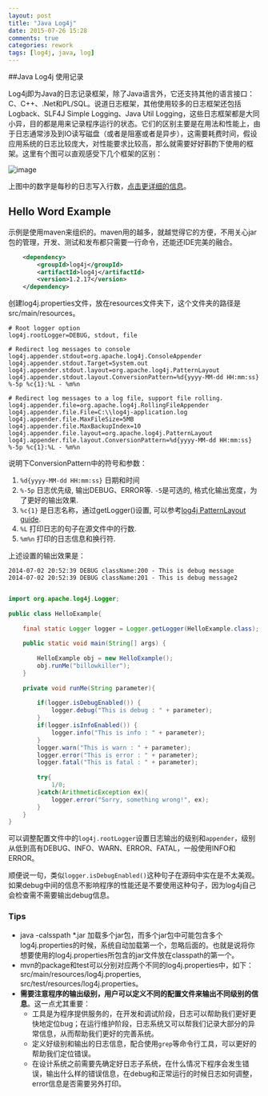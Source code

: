 ```yaml
---
layout: post
title: "Java Log4j"
date: 2015-07-26 15:28
comments: true
categories: rework
tags: [log4j, java, log]
---
```


##Java Log4j 使用记录

Log4j即为Java的日志记录框架，除了Java语言外，它还支持其他的语言接口：C、C++、.Net和PL/SQL。说道日志框架，其他使用较多的日志框架还包括Logback、SLF4J Simple Logging、Java Util Logging，这些日志框架都是大同小异，目的都是用来记录程序运行的状态。它们的区别主要是在用法和性能上，由于日志通常涉及到IO读写磁盘（或者是阻塞或者是异步），这需要耗费时间，假设应用系统的日志比较庞大，对性能要求比较高，那么就需要好好斟酌下使用的框架。这里有个图可以直观感受下几个框架的区别：

![image](http://i1113.photobucket.com/albums/k512/billowkiller/LinkSource/log%20comparision_zpstrg3kc1m.png)

上图中的数字是每秒的日志写入行数，[点击更详细的信息](https://docs.google.com/spreadsheet/ccc?key=0Alceaf46X4GPdHBoLTdYQ29nRDh6V1dRY00zT1FwWWc&usp=sharing)。

## Hello Word Example

示例是使用maven来组织的。maven用的越多，就越觉得它的方便，不用关心jar包的管理，开发、测试和发布都只需要一行命令，还能还IDE完美的融合。

```xml pom.xml
    <dependency>
        <groupId>log4j</groupId>
        <artifactId>log4j</artifactId>
        <version>1.2.17</version>
    </dependency>
```

创建log4j.properties文件，放在resources文件夹下，这个文件夹的路径是src/main/resources。

``` properties log4j.properties
# Root logger option
log4j.rootLogger=DEBUG, stdout, file
 
# Redirect log messages to console
log4j.appender.stdout=org.apache.log4j.ConsoleAppender
log4j.appender.stdout.Target=System.out
log4j.appender.stdout.layout=org.apache.log4j.PatternLayout
log4j.appender.stdout.layout.ConversionPattern=%d{yyyy-MM-dd HH:mm:ss} %-5p %c{1}:%L - %m%n
 
# Redirect log messages to a log file, support file rolling.
log4j.appender.file=org.apache.log4j.RollingFileAppender
log4j.appender.file.File=C:\\log4j-application.log
log4j.appender.file.MaxFileSize=5MB
log4j.appender.file.MaxBackupIndex=10
log4j.appender.file.layout=org.apache.log4j.PatternLayout
log4j.appender.file.layout.ConversionPattern=%d{yyyy-MM-dd HH:mm:ss} %-5p %c{1}:%L - %m%n
```

说明下ConversionPattern中的符号和参数：

1. `%d{yyyy-MM-dd HH:mm:ss}` 日期和时间
2. `%-5p` 日志优先级, 输出DEBUG、ERROR等. `-5`是可选的, 格式化输出宽度，为了更好的输出效果.
3. `%c{1}` 是日志名称，通过getLogger()设置, 可以参考[log4j PatternLayout guide](http://logging.apache.org/log4j/1.2/apidocs/org/apache/log4j/PatternLayout.html).
4. `%L` 打印日志的句子在源文件中的行数.
5. `%m%n` 打印的日志信息和换行符.

上述设置的输出效果是：

    2014-07-02 20:52:39 DEBUG className:200 - This is debug message
    2014-07-02 20:52:39 DEBUG className:201 - This is debug message2

``` java HelloExample.java

import org.apache.log4j.Logger;
 
public class HelloExample{
 
    final static Logger logger = Logger.getLogger(HelloExample.class);
 
    public static void main(String[] args) {
 
        HelloExample obj = new HelloExample();
        obj.runMe("billowkiller");
    }
 
    private void runMe(String parameter){
 
        if(logger.isDebugEnabled()) {
            logger.debug("This is debug : " + parameter);
        }
        if(logger.isInfoEnabled()) {
            logger.info("This is info : " + parameter);
        }
        logger.warn("This is warn : " + parameter);
        logger.error("This is error : " + parameter);
        logger.fatal("This is fatal : " + parameter);
        
        try{
            1/0;
        }catch(ArithmeticException ex){
            logger.error("Sorry, something wrong!", ex);
        }
    }
}
```

可以调整配置文件中的`log4j.rootLogger`设置日志输出的级别和`appender`，级别从低到高有DEBUG、INFO、WARN、ERROR、FATAL，一般使用INFO和ERROR。

顺便说一句，类似`logger.isDebugEnabled()`这种句子在源码中实在是不太美观。如果debug中间的信息不影响程序的性能还是不要使用这种句子，因为log4j自己会检查需不需要输出debug信息。

### Tips

* java -calsspath *.jar 加载多个jar包，而多个jar包中可能包含多个log4j.properties的时候，系统自动加载第一个，忽略后面的。也就是说将你想要使用的log4j.properties所包含的jar文件放在classpath的第一个。
* mvn的package和test可以分别对应两个不同的log4j.properties中，如下：src/main/resources/log4j.properties, src/test/resources/log4j.properties。
* **需要注意程序的输出级别，用户可以定义不同的配置文件来输出不同级别的信息**。这一点尤其重要：
    * 工具是为程序提供服务的，在开发和调试阶段，日志可以帮助我们更好更快地定位bug；在运行维护阶段，日志系统又可以帮我们记录大部分的异常信息，从而帮助我们更好的完善系统。
    * 定义好级别和输出的日志信息，配合使用`grep`等命令行工具，可以更好的帮助我们定位错误。
    * 在设计系统之前需要先确定好日志子系统，在什么情况下程序会发生错误，输出什么样的错误信息，在debug和正常运行的时候日志如何调整，error信息是否需要另外打印。
